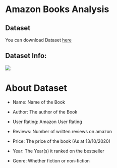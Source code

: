 
# Amazon Books Analysis

## Dataset
 
You can download Dataset [here](https://www.kaggle.com/sootersaalu/amazon-top-50-bestselling-books-2009-2019)
 
## Dataset Info:

![](https://github.com/Isha307/ML-ProjectKart/blob/main/Amazon%20Books%20Analysis/Images/info.png)

# About Dataset

- Name: Name of the Book

- Author: The author of the Book

- User Rating: Amazon User Rating

- Reviews: Number of written reviews on amazon

- Price: The price of the book (As at 13/10/2020)

- Year: The Year(s) it ranked on the bestseller

- Genre: Whether fiction or non-fiction

